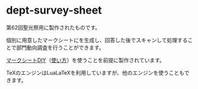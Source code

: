# dept-survey-sheet
第62回聖光祭用に製作されたものです。

個別に用意したマークシートにを生成し、回答した後でスキャンして処理することで部門動向調査を行うことができます。

[マークシートDIY](https://apps.apple.com/jp/app/%E3%83%9E%E3%83%BC%E3%82%AF%E3%82%B7%E3%83%BC%E3%83%88diy/id1339668646)（[使い方](http://www7a.biglobe.ne.jp/~ogihara/ja/Manual_0.7.1ja.pdf)）を使うことを前提に製作されています。

TeXのエンジンはLuaLaTeXを利用していますが、他のエンジンを使うこともできます。
